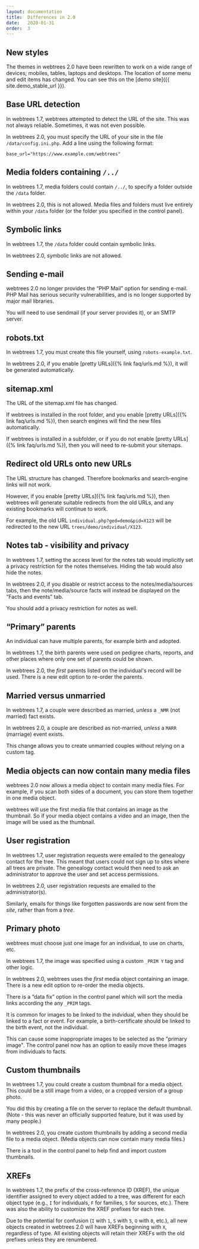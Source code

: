 ```yaml
---
layout: documentation
title:  Differences in 2.0
date:   2020-01-31
order:  3
---
```


## New styles

The themes in webtrees 2.0 have been rewritten to work on a wide range
of devices; mobiles, tables, laptops and desktops.
The location of some menu and edit items has changed.
You can see this on the [demo site]({{ site.demo_stable_url }}).

## Base URL detection

In webtrees 1.7, webtrees attempted to detect the URL of the site.
This was not always reliable.
Sometimes, it was not even possible.

In webtrees 2.0, you must specify the URL of your site in the file `/data/config.ini.php`.
Add a line using the following format:

`base_url="https://www.example.com/webtrees"`

## Media folders containing `/../`

In webtrees 1.7, media folders could contain `/../`, to specify a folder outside the `/data` folder.

In webtrees 2.0, this is not allowed. Media files and folders must live entirely within your `/data` folder (or the folder you specified in the control panel).

## Symbolic links

In webtrees 1.7, the `/data` folder could contain symbolic links.

In webtrees 2.0, symbolic links are not allowed.

## Sending e-mail

webtrees 2.0 no longer provides the “PHP Mail” option for sending e-mail.
PHP Mail has serious security vulnerabilities, and is no longer supported by
major mail libraries.

You will need to use sendmail (if your server provides it), or an SMTP server.

## robots.txt

In webtrees 1.7, you must create this file yourself, using `robots-example.txt`.

In webtrees 2.0, if you enable [pretty URLs]({% link faq/urls.md %}), it will be generated automatically.

## sitemap.xml

The URL of the sitemap.xml file has changed.

If webtrees is installed in the root folder, and you enable [pretty URLs]({% link faq/urls.md %}),
then search engines will find the new files automatically.

If webtrees is installed in a subfolder, or if you do not enable [pretty URLs]({% link faq/urls.md %}),
then you will need to re-submit your sitemaps.

## Redirect old URLs onto new URLs

The URL structure has changed.  Therefore bookmarks and search-engine links will not work.

However, if you enable [pretty URLs]({% link faq/urls.md %}), then webtrees will generate suitable redirects from the old URLs, and any existing bookmarks will continue to work.

For example, the old URL `individual.php?ged=demo&pid=X123` will be redirected to the new URL `trees/demo/individual/X123`.

## Notes tab - visibility and privacy

In webtrees 1.7, setting the access level for the notes tab would implicitly
set a privacy restriction for the notes themselves.  Hiding the tab would also hide
the notes.

In webtrees 2.0, if you disable or restrict access to the notes/media/sources tabs,
then the note/media/source facts will instead be displayed on the “Facts and events” tab.

You should add a privacy restriction for notes as well.

## “Primary” parents

An individual can have multiple parents, for example birth and adopted.

In webtrees 1.7, the birth parents were used on pedigree charts, reports, and other places where only one set of parents could be shown.

In webtrees 2.0, the *first* parents listed on the individual's record will be used. There is a new edit option to re-order the parents.

## Married versus unmarried

In webtrees 1.7, a couple were described as married, *unless* a `_NMR` (not married) fact exists.

In webtrees 2.0, a couple are described as not-married, *unless* a `MARR` (marriage) event exists.

This change allows you to create unmarried couples without relying on a custom tag.

## Media objects can now contain many media files

webtrees 2.0 now allows a media object to contain many media files. For example, if you scan both sides of a document, you can store them together in one media object.

webtrees will use the first media file that contains an image as the thumbnail.  So if your media object contains a video and an image, then the image will be used as the thumbnail.

## User registration

In webtrees 1.7, user registration requests were emailed to the genealogy contact for the tree.  This meant that users could not sign up to sites where all trees are private.  The genealogy contact would then need to ask an administrator to approve the user and set access permissions.

In webtrees 2.0, user registration requests are emailed to the administrator(s).

Similarly, emails for things like forgotten passwords are now sent from the *site*, rather than from a *tree*.

## Primary photo

webtrees must choose just one image for an individual, to use on charts, etc.

In webtrees 1.7, the image was specified using a custom `_PRIM Y` tag and other logic.

In webtrees 2.0, webtrees uses the *first* media object containing an image.  There is a new edit option to re-order the media objects.

There is a “data fix” option in the control panel which will sort the media
links according the any `_PRIM` tags.

It is common for images to be linked to the indvidual, when they should be linked  to a fact or event. For example, a birth-certificate should be linked to the birth event, not the individual.

This can cause some inappropriate images to be selected as the "primary image". The control panel now has an option to easily move these images from individuals to facts.

## Custom thumbnails

In webtrees 1.7, you could create a custom thumbnail for a media object. This could be a still image from a video, or a cropped version of a group photo.

You did this by creating a file on the server to replace the default thumbnail. (Note - this was never an officially supported feature, but it was used by many people.)

In webtrees 2.0, you create custom thumbnails by adding a second media file to a media object.  (Media objects can now contain many media files.)

There is a tool in the control panel to help find and import custom thumbnails.

## XREFs

In webtrees 1.7, the prefix of the cross-reference ID (XREF), the unique identifier assigned to every object added to a tree, was different for each object type (e.g., `I` for individuals, `F` for families, `S` for sources, etc.). There was also the ability to customize the XREF prefixes for each tree.

Due to the potential for confusion (`I` with `1`, `S` with `5`, `O` with `0`, etc.), all new objects created in webtrees 2.0 will have XREFs beginning with `X`, regardless of type. All existing objects will retain their XREFs with the old prefixes unless they are renumbered.

